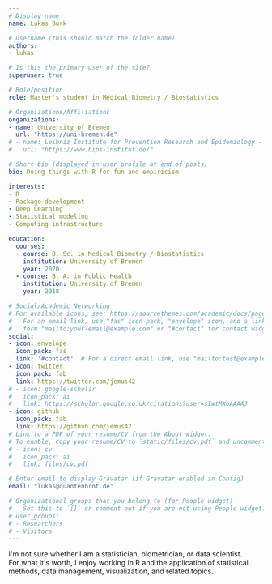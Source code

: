 ```yaml
---
# Display name
name: Lukas Burk

# Username (this should match the folder name)
authors:
- lukas

# Is this the primary user of the site?
superuser: true

# Role/position
role: Master's student in Medical Biometry / Biostatistics

# Organizations/Affiliations
organizations:
- name: University of Bremen
  url: "https://uni-bremen.de"
# - name: Leibniz Institute for Prevention Research and Epidemiology - BIPS
#   url: "https://www.bips-institut.de/"

# Short bio (displayed in user profile at end of posts)
bio: Doing things with R for fun and empiricism

interests:
- R
- Package development
- Deep Learning
- Statistical modeling
- Computing infrastructure

education:
  courses:
  - course: B. Sc. in Medical Biometry / Biostatistics
    institution: University of Bremen
    year: 2020
  - course: B. A. in Public Health
    institution: University of Bremen
    year: 2018

# Social/Academic Networking
# For available icons, see: https://sourcethemes.com/academic/docs/page-builder/#icons
#   For an email link, use "fas" icon pack, "envelope" icon, and a link in the
#   form "mailto:your-email@example.com" or "#contact" for contact widget.
social:
- icon: envelope
  icon_pack: fas
  link: '#contact'  # For a direct email link, use "mailto:test@example.org".
- icon: twitter
  icon_pack: fab
  link: https://twitter.com/jemus42
# - icon: google-scholar
#   icon_pack: ai
#   link: https://scholar.google.co.uk/citations?user=sIwtMXoAAAAJ
- icon: github
  icon_pack: fab
  link: https://github.com/jemus42
# Link to a PDF of your resume/CV from the About widget.
# To enable, copy your resume/CV to `static/files/cv.pdf` and uncomment the lines below.
# - icon: cv
#   icon_pack: ai
#   link: files/cv.pdf

# Enter email to display Gravatar (if Gravatar enabled in Config)
email: "lukas@quantenbrot.de"

# Organizational groups that you belong to (for People widget)
#   Set this to `[]` or comment out if you are not using People widget.
# user_groups:
# - Researchers
# - Visitors
---
```


I'm not sure whether I am a statistician, biometrician, or data scientist.  
For what it's worth, I enjoy working in R and the application of statistical methods, data management, visualization, and related topics.
